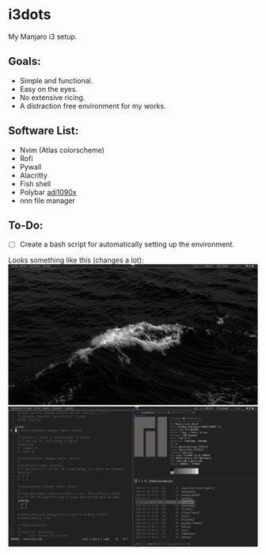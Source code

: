 # i3dots
My Manjaro i3 setup.

## Goals:
+ Simple and functional.
+ Easy on the eyes.
+ No extensive ricing.
+ A distraction free environment for my works.

## Software List:
+ Nvim (Atlas colorscheme)
+ Rofi
+ Pywall
+ Alacritty
+ Fish shell
+ Polybar [adi1090x](https://github.com/adi1090x/polybar-themes)
+ nnn file manager

## To-Do:
- [ ] Create a bash script for automatically setting up the environment.

Looks something like this (changes a lot):
![Normal](scr1.png)
![Scrot](scr2.png)
